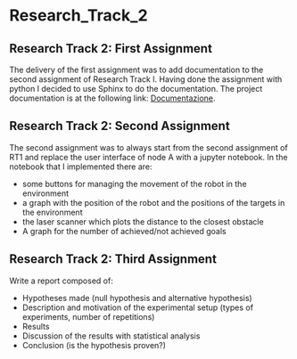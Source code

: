 Research_Track_2
==================

Research Track 2: First Assignment 
------------------------------------

The delivery of the first assignment was to add documentation to the second assignment of Research Track I.
Having done the assignment with python I decided to use Sphinx to do the documentation.
The project documentation is at the following link: [Documentazione](https://davidepisano.github.io/Research_Track_2/).

Research Track 2: Second Assignment 
------------------------------------

The second assignment was to always start from the second assignment of RT1 and replace the user interface of node A with a jupyter notebook. In the notebook that I implemented there are:
- some buttons for managing the movement of the robot in the environment
- a graph with the position of the robot and the positions of the targets in the environment
- the laser scanner which plots the distance to the closest obstacle
- A graph for the number of achieved/not achieved goals

Research Track 2: Third Assignment 
------------------------------------

Write a report composed of:
- Hypotheses made (null hypothesis and alternative hypothesis)
- Description and motivation of the experimental setup (types of experiments, number of repetitions)
- Results
- Discussion of the results with statistical analysis
- Conclusion (is the hypothesis proven?) 
